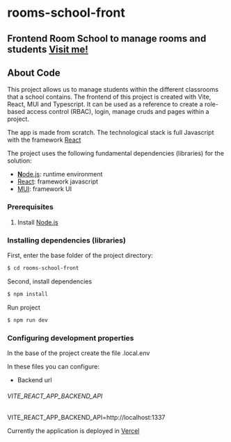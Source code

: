 # rooms-school-front

## Frontend Room School to manage rooms and students [Visit me!](https://rooms-school-front-gqw9vfika-alejandroabele.vercel.app/)

## About Code


This project allows us to manage students within the different classrooms that a school contains.
The frontend of this project is created with Vite, React, MUI and Typescript. It can be used as a reference to create a role-based access control (RBAC), login, manage cruds and pages within a project.

The app is made from scratch. The technological stack is full Javascript with the framework [React](https://es.reactjs.org/)

The project uses the following fundamental dependencies (libraries) for the solution:

* [**N**ode.js](https://nodejs.org): runtime environment
* [React](https://es.reactjs.org/): framework javascript
* [MUI](https://mui.com/): framework UI


### Prerequisites

1. Install [Node.js](https://nodejs.org)

### Installing dependencies (libraries)

First, enter the base folder of the project directory:

```sh
$ cd rooms-school-front
```
Second, install dependencies

```sh
$ npm install
```

Run project

```sh
$ npm run dev
```

### Configuring development properties

In the base of the project create the file .local.env

In these files you can configure:

* Backend url

###### VITE_REACT_APP_BACKEND_API

VITE_REACT_APP_BACKEND_API=http://localhost:1337


Currently the application is deployed in [Vercel](https://vercel.com/) 
